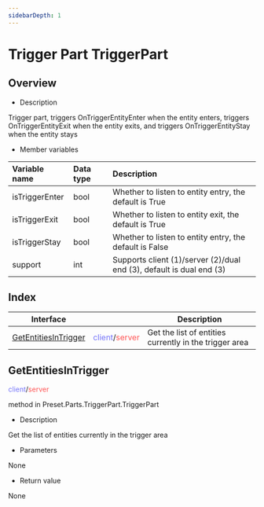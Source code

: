 ```yaml
--- 
sidebarDepth: 1 
--- 
```

# Trigger Part TriggerPart 

## Overview 

- Description 

Trigger part, triggers OnTriggerEntityEnter when the entity enters, triggers OnTriggerEntityExit when the entity exits, and triggers OnTriggerEntityStay when the entity stays 

- Member variables 

| Variable name | <div style="width: 4em">Data type</div> | Description | 
| :--- | :--- | :--- | 
| isTriggerEnter | bool | Whether to listen to entity entry, the default is True | 
| isTriggerExit | bool | Whether to listen to entity exit, the default is True | 
| isTriggerStay | bool | Whether to listen to entity entry, the default is False | 
| support | int | Supports client (1)/server (2)/dual end (3), default is dual end (3) | 

## Index 

| Interface | <div style="width: 3em"></div> | Description | 
| --- | --- | --- | 
| [GetEntitiesInTrigger](#getentitiesintrigger) | <span style="display:inline;color:#7575f9">client</span>/<span style="display:inline;color:#ff5555">server</span> | Get the list of entities currently in the trigger area | 

## GetEntitiesInTrigger 

<span style="display:inline;color:#7575f9">client</span>/<span style="display:inline;color:#ff5555">server</span> 

method in Preset.Parts.TriggerPart.TriggerPart 

- Description 

Get the list of entities currently in the trigger area 

- Parameters 

None 

- Return value 

None